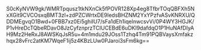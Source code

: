 S0cKyNVW9gk/WMRTpqusz1tkNXnCk5fPOVR128Xp4eg8TfbrTOqQBFXh5NxXGit9CVCOsxqBMT3zl+zdPZCWrtxDE9IedsBHZNM2YxYPzfvASvKNRXU/QDDMEgvqO1Bwd+0FBB7xz0Ei5ghiIU7/sFa1dEh1iqelnwcsvVi/0P4WY3HGJK/P1vHreDcTQbeRDavO8JzCyfznprzTCIUCEBdE6uDKI9dafdqO1P1HuNAfDIyAH9Mz2HeRxJ8AWSKqJsR5u+4m1mdu29JOss1Tzhq4Tm91PQBVaysXmfakzhqx28vFrc2atKM7WqeF1ij5z4KBzLUw0PJaroi3sFm6kg==
